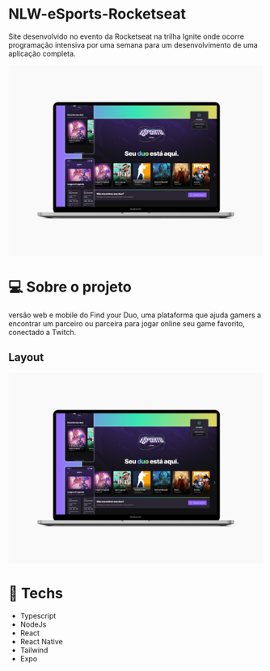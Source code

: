 # NLW-eSports-Rocketseat
Site desenvolvido no evento da Rocketseat na trilha Ignite onde ocorre programação intensiva por uma semana para um desenvolvimento de uma aplicação completa.

![Web-intro](imgs-readme/intro.jpg "Title")

# 💻 Sobre o projeto
versão web e mobile do Find your Duo, uma plataforma que ajuda gamers a encontrar um parceiro ou parceira para jogar online seu game favorito, conectado a Twitch.

## Layout
![Web-intro](imgs-readme/intro.jpg "Title")

# 🚀 **Techs**

- Typescript
- NodeJs
- React
- React Native
- Tailwind
- Expo
